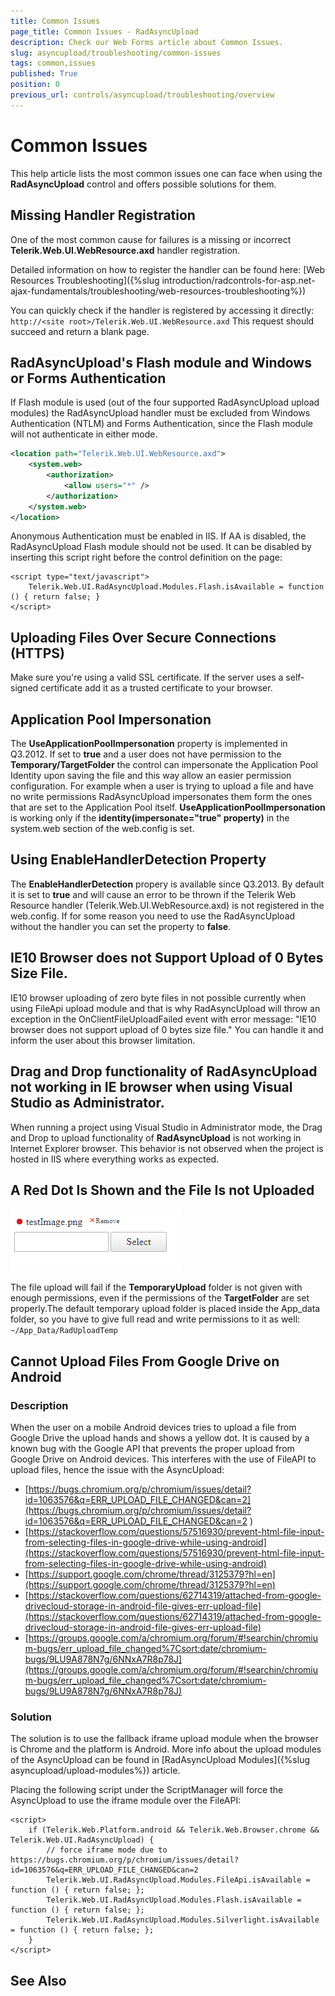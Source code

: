 ```yaml
---
title: Common Issues
page_title: Common Issues - RadAsyncUpload
description: Check our Web Forms article about Common Issues.
slug: asyncupload/troubleshooting/common-issues
tags: common,issues
published: True
position: 0
previous_url: controls/asyncupload/troubleshooting/overview
---
```


# Common Issues

This help article lists the most common issues one can face when using the **RadAsyncUpload** control and offers possible solutions for them.


##  Missing Handler Registration

One of the most common cause for failures is a missing or incorrect **Telerik.Web.UI.WebResource.axd** handler registration.

Detailed information on how to register the handler can be found here: [Web Resources Troubleshooting]({%slug introduction/radcontrols-for-asp.net-ajax-fundamentals/troubleshooting/web-resources-troubleshooting%})

You can quickly check if the handler is registered by accessing it directly: `http://<site root>/Telerik.Web.UI.WebResource.axd` This request should succeed and return a blank page.

## RadAsyncUpload's Flash module and Windows or Forms Authentication

If Flash module is used (out of the four supported RadAsyncUpload upload modules) the RadAsyncUpload handler must be excluded from Windows Authentication (NTLM) and Forms Authentication, since the Flash module will not authenticate in either mode.	


````XML
<location path="Telerik.Web.UI.WebResource.axd">   
    <system.web>       
        <authorization>
            <allow users="*" />       
        </authorization>   
    </system.web>
</location> 
````

Anonymous Authentication must be enabled in IIS. If AA is disabled, the RadAsyncUpload Flash module should not be used. It can be disabled by inserting this script right before the control definition on the page:


````ASP.NET
<script type="text/javascript">
    Telerik.Web.UI.RadAsyncUpload.Modules.Flash.isAvailable = function () { return false; }
</script> 
````

## Uploading Files Over Secure Connections (HTTPS)

Make sure you're using a valid SSL certificate. If the server uses a self-signed certificate add it as a trusted certificate to your browser.

## Application Pool Impersonation

The **UseApplicationPoolImpersonation** property is implemented in Q3.2012. If set to **true** and a user does not have permission to the **Temporary/TargetFolder** the control can impersonate the Application Pool Identity upon saving the file and this way allow an easier permission configuration. For example when a user is trying to upload a file and have no write permissions RadAsyncUpload impersonates them form the ones that are set to the Application Pool itself. **UseApplicationPoolImpersonation** is working only if the **identity(impersonate="true" property)** in the system.web section of the web.config is set. 

## Using EnableHandlerDetection Property

The **EnableHandlerDetection** propery is available since Q3.2013. By default it is set to **true** and will cause an error to be thrown if the Telerik Web Resource handler (Telerik.Web.UI.WebResource.axd) is not registered in the web.config. If for some reason you need to use the RadAsyncUpload without the handler you can set the property to **false**.

## IE10 Browser does not Support Upload of 0 Bytes Size File.

IE10 browser uploading of zero byte files in not possible currently when using FileApi upload module and that is why RadAsyncUpload will throw an exception in the OnClientFileUploadFailed event with error message: "IE10 browser does not support upload of 0 bytes size file." You can handle it and inform the user about this browser limitation.

## Drag and Drop functionality of RadAsyncUpload not working in IE browser when using Visual Studio as Administrator.

When running a project using Visual Studio in Administrator mode, the Drag and Drop to upload functionality of **RadAsyncUpload** is not working in Internet Explorer browser. This behavior is not observed when the project is hosted in IIS where everything works as expected.

## A Red Dot Is Shown and the File Is not Uploaded

![Failing Upload](../images/asyncupload-overview_troubleshooting.png)

The file upload will fail if the **TemporaryUpload** folder is not given with enough permissions, even if the permissions of the **TargetFolder** are set properly.The default temporary upload folder is placed inside the App_data folder, so you have to give full read and write permissions to it as well:
`~/App_Data/RadUploadTemp `

## Cannot Upload Files From Google Drive on Android

### Description

When the user on a mobile Android devices tries to upload a file from Google Drive the upload hands and shows a yellow dot. It is caused by a known bug with the Google API that prevents the proper upload from Google Drive on Android devices. This interferes with the use of FileAPI to upload files, hence the issue with the AsyncUpload:

* [https://bugs.chromium.org/p/chromium/issues/detail?id=1063576&q=ERR_UPLOAD_FILE_CHANGED&can=2](https://bugs.chromium.org/p/chromium/issues/detail?id=1063576&q=ERR_UPLOAD_FILE_CHANGED&can=2 ) 
* [https://stackoverflow.com/questions/57516930/prevent-html-file-input-from-selecting-files-in-google-drive-while-using-android](https://stackoverflow.com/questions/57516930/prevent-html-file-input-from-selecting-files-in-google-drive-while-using-android) 
* [https://support.google.com/chrome/thread/3125379?hl=en](https://support.google.com/chrome/thread/3125379?hl=en) 
* [https://stackoverflow.com/questions/62714319/attached-from-google-drivecloud-storage-in-android-file-gives-err-upload-file](https://stackoverflow.com/questions/62714319/attached-from-google-drivecloud-storage-in-android-file-gives-err-upload-file)
* [https://groups.google.com/a/chromium.org/forum/#!searchin/chromium-bugs/err_upload_file_changed%7Csort:date/chromium-bugs/9LU9A878N7g/6NNxA7R8p78J](https://groups.google.com/a/chromium.org/forum/#!searchin/chromium-bugs/err_upload_file_changed%7Csort:date/chromium-bugs/9LU9A878N7g/6NNxA7R8p78J)


### Solution

The solution is to use the fallback iframe upload module when the browser is Chrome and the platform is Android. More info about the upload modules of the AsyncUpload can be found in [RadAsyncUpload Modules]({%slug asyncupload/upload-modules%}) article.

Placing the following script under the ScriptManager will force the AsyncUpload to use the iframe module over the FileAPI:

````ASP.NET
<script>
    if (Telerik.Web.Platform.android && Telerik.Web.Browser.chrome && Telerik.Web.UI.RadAsyncUpload) {
        // force iframe mode due to https://bugs.chromium.org/p/chromium/issues/detail?id=1063576&q=ERR_UPLOAD_FILE_CHANGED&can=2
        Telerik.Web.UI.RadAsyncUpload.Modules.FileApi.isAvailable = function () { return false; };
        Telerik.Web.UI.RadAsyncUpload.Modules.Flash.isAvailable = function () { return false; };
        Telerik.Web.UI.RadAsyncUpload.Modules.Silverlight.isAvailable = function () { return false; };
    }
</script>
````



## See Also
